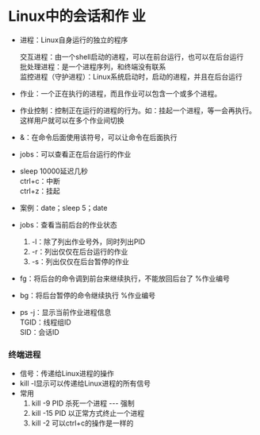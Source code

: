 # Linux中的会话和作  业

- 进程：Linux自身运行的独立的程序
	
	交互进程：由一个shell启动的进程，可以在前台运行，也可以在后台运行  
	批处理进程：是一个进程序列，和终端没有联系  
	监控进程（守护进程）：Linux系统启动时，启动的进程，并且在后台运行  

- 作业：一个正在执行的进程，而且作业可以包含一个或多个进程。
- 作业控制：控制正在运行的进程的行为。如：挂起一个进程，等一会再执行。这样用户就可以在多个作业间切换
- &：在命令后面使用该符号，可以让命令在后面执行
- jobs：可以查看正在后台运行的作业
- sleep 10000延迟几秒  
	ctrl+c：中断  
	ctrl+z：挂起
- 案例：date；sleep 5；date
- jobs：查看当前后台的作业状态
	1. -l：除了列出作业号外，同时列出PID
	2. -r：列出仅仅在后台运行的作业
	3. -s：列出仅仅在后台暂停的作业
	
- fg：将后台的命令调到前台来继续执行，不能放回后台了  %作业编号
- bg：将后台暂停的命令继续执行  %作业编号
- ps -j：显示当前作业进程信息  
	TGID：线程组ID  
	SID：会话ID
	
### 终端进程

- 信号：传递给Linux进程的操作
- kill -l显示可以传递给Linux进程的所有信号
- 常用
	1. kill -9 PID 杀死一个进程 --- 强制
	2. kill -15 PID 以正常方式终止一个进程
	3. kill -2 可以ctrl+c的操作是一样的
	